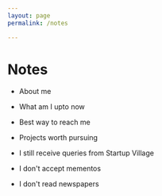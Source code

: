 ```yaml
---
layout: page
permalink: /notes

---
```


# Notes

* About me
* What am I upto now
* Best way to reach me

* Projects worth pursuing
* I still receive queries from Startup Village
* I don't accept mementos
* I don't read newspapers

